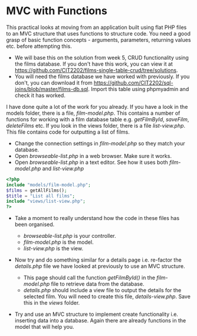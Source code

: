 # MVC with Functions
This practical looks at moving from an application built using flat PHP files to an MVC structure that uses functions to structure code. You need a good grasp of basic function concepts - arguments, parameters, returning values etc. before attempting this.

* We will base this on the solution from week 5, CRUD functionality using the films database. If you don't have this work, you can view it at https://github.com/CIT2202/films-single-table-crud/tree/solutions.
* You will need the films database we have worked with previously. If you don't, you can download it from https://github.com/CIT2202/sql-joins/blob/master/films-db.sql. Import this table using phpmyadmin and check it has worked.

I have done quite a lot of the work for you already. If you have a look in the models folder, there is a file, *film-model.php*. This contains a number of functions for working with a film database table e.g. *getFilmById*, *saveFilm*, *deleteFilms* etc. If you look in the views folder, there is a file *list-view.php*. This file contains code for outputting a list of films.

* Change the connection settings in *film-model.php* so they match your database.
* Open *browseable-list.php* in a web browser. Make sure it works.
* Open *browseable-list.php* in a text editor. See how it uses both *film-model.php* and *list-view.php*

```php
<?php
include "models/film-model.php";
$films = getAllFilms();
$title = "List all films";
include "views/list-view.php";
?>
```

* Take a moment to really understand how the code in these files has been organised.
  - *browseable-list.php* is your controller.
  - *film-model.php* is the model.
  - *list-view.php* is the view.

* Now try and do something similar for a details page i.e. re-factor the *details.php* file we have looked at previously to use an MVC structure.
  * This page should call the function *getFilmById()* in the *film-model.php* file to retrieve data from the database.
  * *details.php* should include a view file to output the details for the selected film. You will need to create this file, *details-view.php*. Save this in the *views* folder.

* Try and use an MVC structure to implement create functionality i.e. inserting data into a database. Again there are already functions in the model that will help you.  
